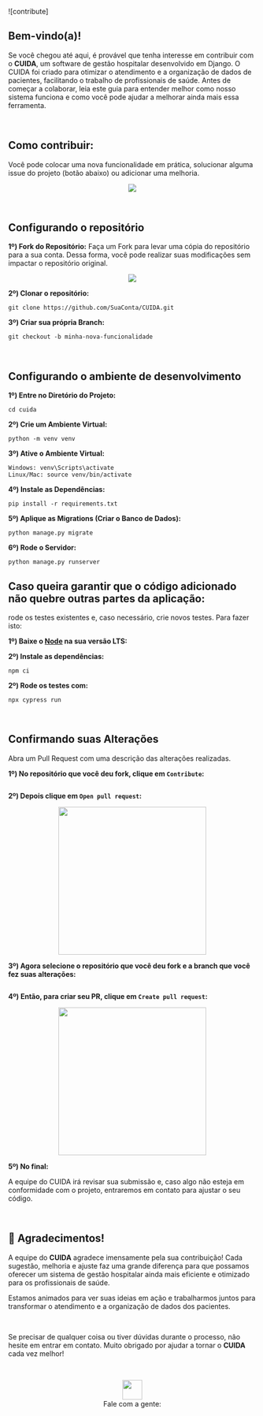 ![contribute]

## Bem-vindo(a)! 
Se você chegou até aqui, é provável que tenha interesse em contribuir com o **CUIDA**, um software de gestão hospitalar desenvolvido em Django. O CUIDA foi criado para otimizar o atendimento e a organização de dados de pacientes, facilitando o trabalho de profissionais de saúde. Antes de começar a colaborar, leia este guia para entender melhor como nosso sistema funciona e como você pode ajudar a melhorar ainda mais essa ferramenta.

<br>

## Como contribuir:
Você pode colocar uma nova funcionalidade em prática, solucionar alguma issue do projeto (botão abaixo) ou adicionar uma melhoria.
<br>
<p align="center">
  <a href="https://github.com/Jeraross/CUIDA/issues">
    <img src="https://img.shields.io/badge/Ver issues-7f1d1d?style=for-the-badge&logoColor=white"/>
  </a>
</p>

<br>

## Configurando o repositório

<strong>1º) Fork do Repositório:</strong> Faça um Fork para levar uma cópia do repositório para a sua conta.  Dessa forma, você pode realizar suas modificações sem impactar o repositório original. 
<br>
<p align="center">
  <img src="static/image/FORK.PNG">
</p>

<strong>2º) Clonar o repositório:</strong> 
```
git clone https://github.com/SuaConta/CUIDA.git
```

<strong>3º) Criar sua própria Branch:</strong> 
```
git checkout -b minha-nova-funcionalidade
```

<br>

## Configurando o ambiente de desenvolvimento

<strong>1º) Entre no Diretório do Projeto:</strong>
```
cd cuida
```

<strong>2º) Crie um Ambiente Virtual:</strong>
```
python -m venv venv
```

<strong>3º) Ative o Ambiente Virtual:</strong>
```
Windows: venv\Scripts\activate
Linux/Mac: source venv/bin/activate
```

<strong>4º) Instale as Dependências:</strong>
```
pip install -r requirements.txt
```

<strong>5º) Aplique as Migrations (Criar o Banco de Dados):</strong>
```
python manage.py migrate
```

<strong>6º) Rode o Servidor:</strong>
```
python manage.py runserver
```

## Caso queira garantir que o código adicionado não quebre outras partes da aplicação:
rode os testes existentes e, caso necessário, crie novos testes. Para fazer isto:

<strong>1º) Baixe o <a href="https://nodejs.org/en" target="_blank">Node</a> na sua versão LTS:</strong>

<strong>2º) Instale as dependências:</strong>
```
npm ci
```

<strong>2º) Rode os testes com:</strong>
```
npx cypress run
```

<br>

## Confirmando suas Alterações
Abra um Pull Request com uma descrição das alterações realizadas.

<strong>1º) No repositório que você deu fork, clique em ```Contribute```:</strong>

<p align="center">
  <img src="">
</p>

<strong>2º) Depois clique em ```Open pull request```:</strong>

<p align="center">
  <img src="" width="300">
</p>

<strong>3º) Agora selecione o repositório que você deu fork e a branch que você fez suas alterações:</strong>

<p align="center">
  <img src="">
</p>

<strong>4º) Então, para criar seu PR, clique em ```Create pull request```:</strong>

<p align="center">
  <img src="" width="300">
</p>

<strong>5º) No final:</strong>

<p>A equipe do CUIDA irá revisar sua submissão e, caso algo não esteja em conformidade com o projeto, entraremos em contato para ajustar o seu código.</p>

<br>

## 🙏 Agradecimentos!

A equipe do **CUIDA** agradece imensamente pela sua contribuição! Cada sugestão, melhoria e ajuste faz uma grande diferença para que possamos oferecer um sistema de gestão hospitalar ainda mais eficiente e otimizado para os profissionais de saúde.

Estamos animados para ver suas ideias em ação e trabalharmos juntos para transformar o atendimento e a organização de dados dos pacientes.

<br>

Se precisar de qualquer coisa ou tiver dúvidas durante o processo, não hesite em entrar em contato. Muito obrigado por ajudar a tornar o **CUIDA** cada vez melhor!

<br>
<p align="center">
  <img src="https://image-placeholder-url" width="40px">
  <br>
  Fale com a gente: <strong></strong>
</p>
